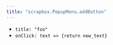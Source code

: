 ```yaml
---
title: "scrapbox.PopupMenu.addButton"
---
```


- `title: "foo"`
- `onClick: text => {return new_text}`
